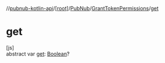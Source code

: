 //[pubnub-kotlin-api](../../../../index.md)/[[root]](../../index.md)/[PubNub](../index.md)/[GrantTokenPermissions](index.md)/[get](get.md)

# get

[js]\
abstract var [get](get.md): [Boolean](https://kotlinlang.org/api/core/kotlin-stdlib/kotlin/-boolean/index.html)?
